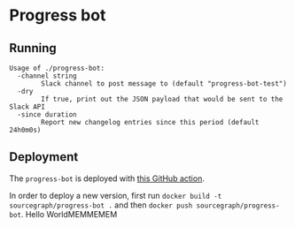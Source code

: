 # Progress bot

## Running

```console
Usage of ./progress-bot:
  -channel string
        Slack channel to post message to (default "progress-bot-test")
  -dry
        If true, print out the JSON payload that would be sent to the Slack API
  -since duration
        Report new changelog entries since this period (default 24h0m0s)
```

## Deployment

The `progress-bot` is deployed with [this GitHub action](../../../.github/workflows/progress.yml).

In order to deploy a new version, first run `docker build -t sourcegraph/progress-bot .` and then `docker push sourcegraph/progress-bot`.
Hello WorldMEMMEMEM
